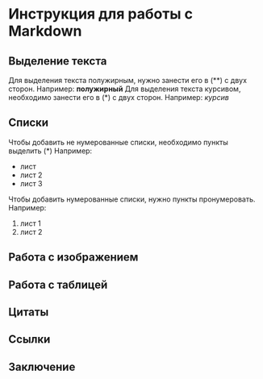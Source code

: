 # Инструкция для работы с Markdown

## Выделение текста

Для выделения текста полужирным, нужно занести его в (**) с двух сторон. Например:
**полужирный**
Для выделения текста курсивом, необходимо занести его в (*) с двух сторон. Например:
*курсив*

## Списки

Чтобы добавить не нумерованные списки, необходимо пункты выделить (*)
Например:

* лист
* лист 2
* лист 3

Чтобы добавить нумерованные списки, нужно пункты пронумеровать. Например:

1. лист 1
2. лист 2

## Работа с изображением

## Работа с таблицей

## Цитаты

## Ссылки

## Заключение
